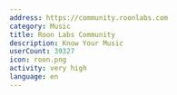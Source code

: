 ```yaml
---
address: https://community.roonlabs.com
category: Music
title: Roon Labs Community
description: Know Your Music
userCount: 39327
icon: roon.png
activity: very high
language: en
---
```

